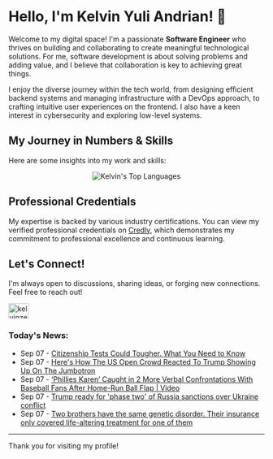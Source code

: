 # Hello, I'm Kelvin Yuli Andrian! 👋

Welcome to my digital space! I'm a passionate **Software Engineer** who thrives on building and collaborating to create meaningful technological solutions. For me, software development is about solving problems and adding value, and I believe that collaboration is key to achieving great things.

I enjoy the diverse journey within the tech world, from designing efficient backend systems and managing infrastructure with a DevOps approach, to crafting intuitive user experiences on the frontend. I also have a keen interest in cybersecurity and exploring low-level systems.

## My Journey in Numbers & Skills

Here are some insights into my work and skills:

<p align="center">
  <img src="https://github-readme-stats.vercel.app/api/top-langs/?username=kelvinzer0&layout=compact&theme=radical" alt="Kelvin's Top Languages" />
</p>

## Professional Credentials

My expertise is backed by various industry certifications. You can view my verified professional credentials on [Credly](https://www.credly.com/users/kelvin-yuli-andrian/badges), which demonstrates my commitment to professional excellence and continuous learning.

## Let's Connect!

I'm always open to discussions, sharing ideas, or forging new connections. Feel free to reach out!

<p align="left">
    <a href="https://linkedin.com/in/kelvinzero" target="blank"><img align="center" src="https://cdn.jsdelivr.net/npm/simple-icons@3.0.1/icons/linkedin.svg" alt="kelvinzero" height="30" width="40" /></a>
</p>

### Today's News:

<!-- feed start -->
- Sep 07 - [Citizenship Tests Could Tougher. What You Need to Know](https://www.yahoo.com/news/articles/citizenship-tests-could-tougher-know-201339386.html)
- Sep 07 - [Here's How The US Open Crowd Reacted To Trump Showing Up On The Jumbotron](https://www.yahoo.com/news/articles/heres-us-open-crowd-reacted-200844568.html)
- Sep 07 - [‘Phillies Karen’ Caught in 2 More Verbal Confrontations With Baseball Fans After Home-Run Ball Flap | Video](https://www.yahoo.com/entertainment/articles/phillies-karen-caught-2-more-191136147.html)
- Sep 07 - [Trump ready for 'phase two' of Russia sanctions over Ukraine conflict](https://www.yahoo.com/news/articles/trump-ready-second-stage-sanctions-161541072.html)
- Sep 07 - [Two brothers have the same genetic disorder. Their insurance only covered life-altering treatment for one of them](https://www.yahoo.com/news/articles/two-brothers-same-genetic-disorder-121959885.html)
<!-- feed end -->

---

Thank you for visiting my profile!
